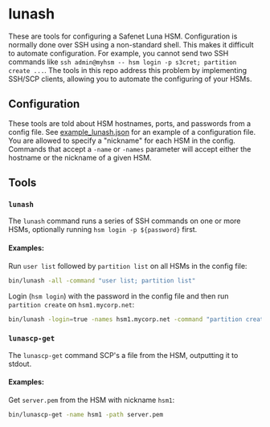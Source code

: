 # lunash

These are tools for configuring a Safenet Luna HSM. Configuration is normally done over SSH using a non-standard shell. This makes it difficult to automate configuration. For example, you cannot send two SSH commands like `ssh admin@myhsm -- hsm login -p s3cret; partition create ...`.  The tools in this repo address this problem by implementing SSH/SCP clients, allowing you to automate the configuring of your HSMs.

## Configuration

These tools are told about HSM hostnames, ports, and passwords from a config file. See [example_lunash.json](example_lunash.json) for an example of a configuration file. You are allowed to specify a "nickname" for each HSM in the config. Commands that accept a `-name` or `-names` parameter will accept either the hostname or the nickname of a given HSM.

## Tools

### `lunash`

The `lunash` command runs a series of SSH commands on one or more HSMs, optionally running `hsm login -p ${password}` first.

#### Examples:

Run `user list` followed by `partition list` on all HSMs in the config file:
```bash
bin/lunash -all -command "user list; partition list"
```


Login (`hsm login`) with the password in the config file and then run `partition create` on `hsm1.mycorp.net`:
```bash
bin/lunash -login=true -names hsm1.mycorp.net -command "partition create -partition pname -label plabel -password ppassword -domain pdomain -f"
```

### `lunascp-get`

The `lunascp-get` command SCP's a file from the HSM, outputting it to stdout.

#### Examples:

Get `server.pem` from the HSM with nickname `hsm1`:

```bash
bin/lunascp-get -name hsm1 -path server.pem
```
